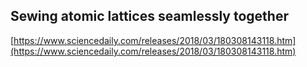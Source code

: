 ## Sewing atomic lattices seamlessly together
  
  [https://www.sciencedaily.com/releases/2018/03/180308143118.htm](https://www.sciencedaily.com/releases/2018/03/180308143118.htm)